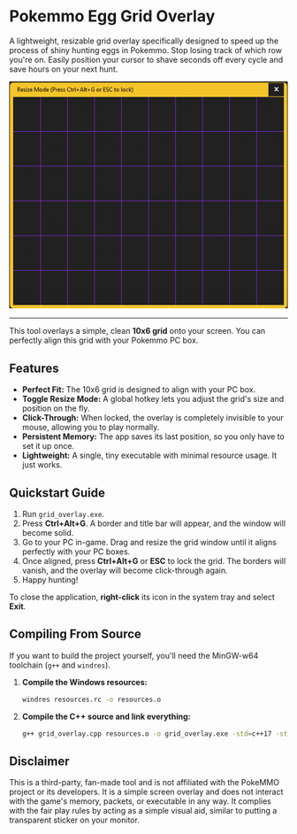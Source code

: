 # Pokemmo Egg Grid Overlay

A lightweight, resizable grid overlay specifically designed to speed up the process of shiny hunting eggs in Pokemmo.
Stop losing track of which row you're on. Easily position your cursor to shave seconds off every cycle and save hours on your next hunt.

![screenshot](screenshot.png)

---

This tool overlays a simple, clean **10x6 grid** onto your screen. You can perfectly align this grid with your Pokemmo PC box.

## Features

- **Perfect Fit:** The 10x6 grid is designed to align with your PC box.
- **Toggle Resize Mode:** A global hotkey lets you adjust the grid's size and position on the fly.
- **Click-Through:** When locked, the overlay is completely invisible to your mouse, allowing you to play normally.
- **Persistent Memory:** The app saves its last position, so you only have to set it up once.
- **Lightweight:** A single, tiny executable with minimal resource usage. It just works.

## Quickstart Guide

1.  Run `grid_overlay.exe`.
2.  Press **Ctrl+Alt+G**. A border and title bar will appear, and the window will become solid.
3.  Go to your PC in-game. Drag and resize the grid window until it aligns perfectly with your PC boxes.
4.  Once aligned, press **Ctrl+Alt+G** or **ESC** to lock the grid. The borders will vanish, and the overlay will become click-through again.
5.  Happy hunting!

To close the application, **right-click** its icon in the system tray and select **Exit**.

## Compiling From Source

If you want to build the project yourself, you'll need the MinGW-w64 toolchain (`g++` and `windres`).

1.  **Compile the Windows resources:**
    ```bash
    windres resources.rc -o resources.o
    ```

2.  **Compile the C++ source and link everything:**
    ```bash
    g++ grid_overlay.cpp resources.o -o grid_overlay.exe -std=c++17 -static -static-libgcc -static-libstdc++ -mwindows -municode -lcomctl32 -lgdi32 -lshell32
    ```

## Disclaimer

This is a third-party, fan-made tool and is not affiliated with the PokeMMO project or its developers. 
It is a simple screen overlay and does not interact with the game's memory, packets, or executable in any way. 
It complies with the fair play rules by acting as a simple visual aid, similar to putting a transparent sticker on your monitor.

